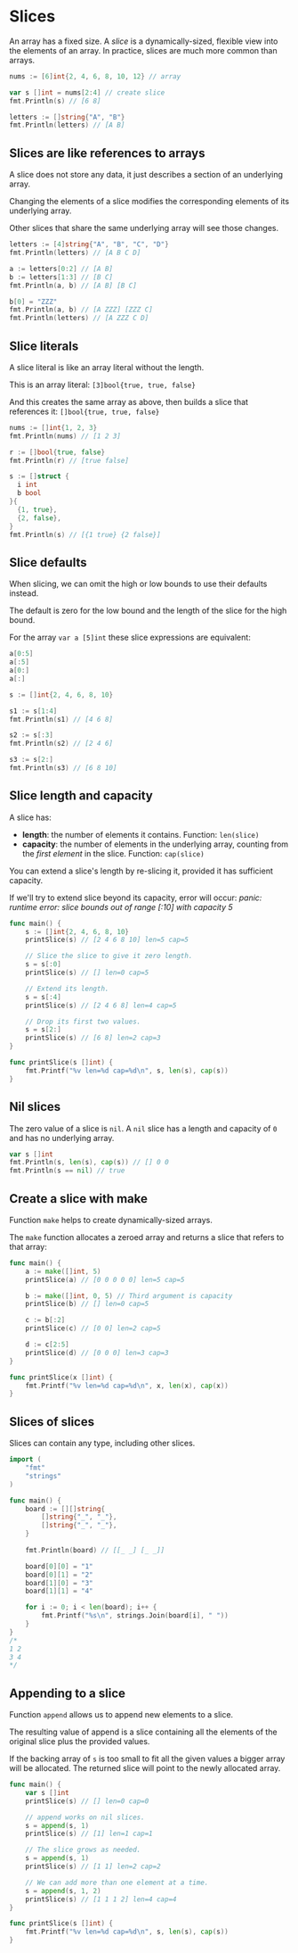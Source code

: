 # Slices

An array has a fixed size. A *slice* is a dynamically-sized, flexible view into the elements of an array. 
In practice, slices are much more common than arrays.

```go
nums := [6]int{2, 4, 6, 8, 10, 12} // array

var s []int = nums[2:4] // create slice
fmt.Println(s) // [6 8]

letters := []string{"A", "B"}
fmt.Println(letters) // [A B]
```

## Slices are like references to arrays

A slice does not store any data, it just describes a section of an underlying array.

Changing the elements of a slice modifies the corresponding elements of its underlying array.

Other slices that share the same underlying array will see those changes.

```go
letters := [4]string{"A", "B", "C", "D"}
fmt.Println(letters) // [A B C D]

a := letters[0:2] // [A B]
b := letters[1:3] // [B C]
fmt.Println(a, b) // [A B] [B C]

b[0] = "ZZZ"
fmt.Println(a, b) // [A ZZZ] [ZZZ C]
fmt.Println(letters) // [A ZZZ C D]
```

## Slice literals

A slice literal is like an array literal without the length.

This is an array literal: `[3]bool{true, true, false}`

And this creates the same array as above, then builds a slice that references it: `[]bool{true, true, false}`

```go
nums := []int{1, 2, 3}
fmt.Println(nums) // [1 2 3]

r := []bool{true, false}
fmt.Println(r) // [true false]

s := []struct {
  i int
  b bool
}{
  {1, true},
  {2, false},
}
fmt.Println(s) // [{1 true} {2 false}]
```

## Slice defaults

When slicing, we can omit the high or low bounds to use their defaults instead.

The default is zero for the low bound and the length of the slice for the high bound.

For the array `var a [5]int` these slice expressions are equivalent:

```go
a[0:5]
a[:5]
a[0:]
a[:]
```

```go
s := []int{2, 4, 6, 8, 10}

s1 := s[1:4]
fmt.Println(s1) // [4 6 8]

s2 := s[:3]
fmt.Println(s2) // [2 4 6]

s3 := s[2:]
fmt.Println(s3) // [6 8 10]
```

## Slice length and capacity

A slice has:

- **length**: the number of elements it contains. Function: `len(slice)`
- **capacity**: the number of elements in the underlying array, counting from the *first element* in the slice. Function: `cap(slice)`

You can extend a slice's length by re-slicing it, provided it has sufficient capacity. 

If we'll try to extend slice beyond its capacity, error will occur: *panic: runtime error: slice bounds out of range [:10] with capacity 5*

```go
func main() {
	s := []int{2, 4, 6, 8, 10}
	printSlice(s) // [2 4 6 8 10] len=5 cap=5

	// Slice the slice to give it zero length.
	s = s[:0]
	printSlice(s) // [] len=0 cap=5

	// Extend its length.
	s = s[:4]
	printSlice(s) // [2 4 6 8] len=4 cap=5

	// Drop its first two values.
	s = s[2:]
	printSlice(s) // [6 8] len=2 cap=3
}

func printSlice(s []int) {
	fmt.Printf("%v len=%d cap=%d\n", s, len(s), cap(s))
}
```

## Nil slices

The zero value of a slice is `nil`. A `nil` slice has a length and capacity of `0` and has no underlying array.

```go
var s []int
fmt.Println(s, len(s), cap(s)) // [] 0 0
fmt.Println(s == nil) // true
```

## Create a slice with make

Function `make` helps to create dynamically-sized arrays.

The `make` function allocates a zeroed array and returns a slice that refers to that array:

```go
func main() {
	a := make([]int, 5)
	printSlice(a) // [0 0 0 0 0] len=5 cap=5

	b := make([]int, 0, 5) // Third argument is capacity
	printSlice(b) // [] len=0 cap=5

	c := b[:2]
	printSlice(c) // [0 0] len=2 cap=5

	d := c[2:5]
	printSlice(d) // [0 0 0] len=3 cap=3
}

func printSlice(x []int) {
	fmt.Printf("%v len=%d cap=%d\n", x, len(x), cap(x))
}
```

## Slices of slices

Slices can contain any type, including other slices.

```go
import (
	"fmt"
	"strings"
)

func main() {
	board := [][]string{
		[]string{"_", "_"},
		[]string{"_", "_"},
	}
	
	fmt.Println(board) // [[_ _] [_ _]]

	board[0][0] = "1"
	board[0][1] = "2"
	board[1][0] = "3"
	board[1][1] = "4"

	for i := 0; i < len(board); i++ {
		fmt.Printf("%s\n", strings.Join(board[i], " "))
	}
}
/*
1 2
3 4
*/
```

## Appending to a slice

Function `append` allows us to append new elements to a slice.

The resulting value of append is a slice containing all the elements of the original slice plus the provided values.

If the backing array of `s` is too small to fit all the given values a bigger array will be allocated. 
The returned slice will point to the newly allocated array.

```go
func main() {
	var s []int
	printSlice(s) // [] len=0 cap=0

	// append works on nil slices.
	s = append(s, 1)
	printSlice(s) // [1] len=1 cap=1

	// The slice grows as needed.
	s = append(s, 1)
	printSlice(s) // [1 1] len=2 cap=2

	// We can add more than one element at a time.
	s = append(s, 1, 2)
	printSlice(s) // [1 1 1 2] len=4 cap=4
}

func printSlice(s []int) {
	fmt.Printf("%v len=%d cap=%d\n", s, len(s), cap(s))
}
```

